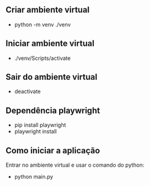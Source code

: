 ## Criar ambiente virtual
- python -m venv ./venv

## Iniciar ambiente virtual
- ./venv/Scripts/activate

## Sair do ambiente virtual
- deactivate

## Dependência playwright
- pip install playwright
- playwright install

## Como iniciar a aplicação
Entrar no ambiente virtual e usar o comando do python:
- python main.py